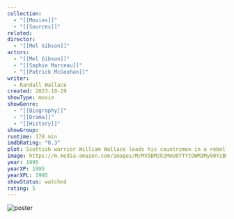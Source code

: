 ```yaml
---
collection:
  - "[[Movies]]"
  - "[[Sources]]"
related: 
director:
  - "[[Mel Gibson]]"
actors:
  - "[[Mel Gibson]]"
  - "[[Sophie Marceau]]"
  - "[[Patrick McGoohan]]"
writer:
  - Randall Wallace
created: 2023-10-29
showType: movie
showGenre:
  - "[[Biography]]"
  - "[[Drama]]"
  - "[[History]]"
showGroup: 
runtime: 178 min
imdbRating: "8.3"
plot: Scottish warrior William Wallace leads his countrymen in a rebellion to free his homeland from the tyranny of King Edward I of England.
image: https://m.media-amazon.com/images/M/MV5BMzkzMmU0YTYtOWM3My00YzBmLWI0YzctOGYyNTkwMWE5MTJkXkEyXkFqcGdeQXVyNzkwMjQ5NzM@._V1_SX300.jpg
year: 1995
yearXP: 1995
yearXPL: 1995
showStatus: watched
rating: 5
---
```

![poster](https://m.media-amazon.com/images/M/MV5BMzkzMmU0YTYtOWM3My00YzBmLWI0YzctOGYyNTkwMWE5MTJkXkEyXkFqcGdeQXVyNzkwMjQ5NzM@._V1_SX300.jpg)

